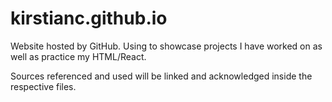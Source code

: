 # kirstianc.github.io
Website hosted by GitHub. Using to showcase projects I have worked on as well as practice my HTML/React. 

Sources referenced and used will be linked and acknowledged inside the respective files.
